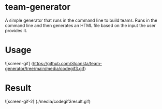 # team-generator
A simple generator that runs in the command line to build teams. 
Runs in the command line and then generates an HTML file based on the input the user provides it. 

# Usage
![screen-gif] (https://github.com/Sloansta/team-generator/tree/main/media/codegif3.gif)

# Result
![screen-gif-2] (./media/codegif3result.gif)
